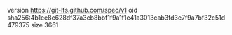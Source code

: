 version https://git-lfs.github.com/spec/v1
oid sha256:4b1ee8c628df37a3cb8bbf1f9a1f1e41a3013cab3fd3e7f9a7bf32c51d479375
size 3661

